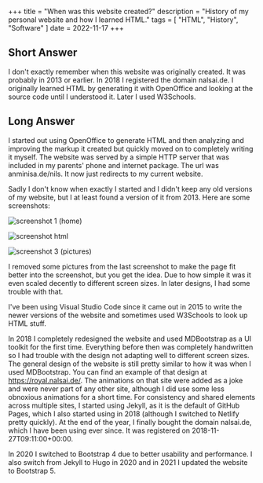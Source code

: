 +++
title = "When was this website created?"
description = "History of my personal website and how I learned HTML."
tags = [
  "HTML",
  "History",
  "Software"
]
date = 2022-11-17
+++

## Short Answer

I don't exactly remember when this website was originally created. It was probably in 2013 or earlier. In 2018 I registered the domain nalsai.de.
I originally learned HTML by generating it with OpenOffice and looking at the source code until I understood it. Later I used W3Schools.

## Long Answer

I started out using OpenOffice to generate HTML and then analyzing and improving the markup it created but quickly moved on to completely writing it myself. The website was served by a simple HTTP server that was included in my parents' phone and internet package. The url was anminisa.de/nils. It now just redirects to my current website.

Sadly I don't know when exactly I started and I didn't keep any old versions of my website, but I at least found a version of it from 2013. Here are some screenshots:

![screenshot 1 (home)](screenshot-01.jpg)

![screenshot html](screenshot-html.png)

![screenshot 3 (pictures)](screenshot-02.jpg)

I removed some pictures from the last screenshot to make the page fit better into the screenshot, but you get the idea. Due to how simple it was it even scaled decently to different screen sizes. In later designs, I had some trouble with that.

I've been using Visual Studio Code since it came out in 2015 to write the newer versions of the website and sometimes used W3Schools to look up HTML stuff.

In 2018 I completely redesigned the website and used MDBootstrap as a UI toolkit for the first time. Everything before then was completely handwritten so I had trouble with the design not adapting well to different screen sizes. The general design of the website is still pretty similar to how it was when I used MDBootstrap. You can find an example of that design at <https://royal.nalsai.de/>. The animations on that site were added as a joke and were never part of any other site, although I did use some less obnoxious animations for a short time. For consistency and shared elements across multiple sites, I started using Jekyll, as it is the default of GitHub Pages, which I also started using in 2018 (although I switched to Netlify pretty quickly). At the end of the year, I finally bought the domain nalsai.de, which I have been using ever since. It was registered on 2018-11-27T09:11:00+00:00.

In 2020 I switched to Bootstrap 4 due to better usability and performance. I also switch from Jekyll to Hugo in 2020 and in 2021 I updated the website to Bootstrap 5.

